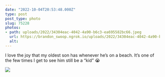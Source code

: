 ```yaml
---
date: "2022-10-04T20:53:48.000Z"
type: post 
post_type: photo
slug: 75228
photos: 
- path: uploads/2022/34304eac-4042-4a90-b6c3-ea695582bc66.jpeg
  url: https://brandon_swoop.ngrok.io/uploads/2022/34304eac-4042-4a90-b6c3-ea695582bc66.jpeg
  alt: 
---
```

I love the joy that my oldest son has whenever he’s on a beach. It’s one of the few times I get to see him still be a “kid” 😭


![](/uploads/2022/34304eac-4042-4a90-b6c3-ea695582bc66.jpeg)
